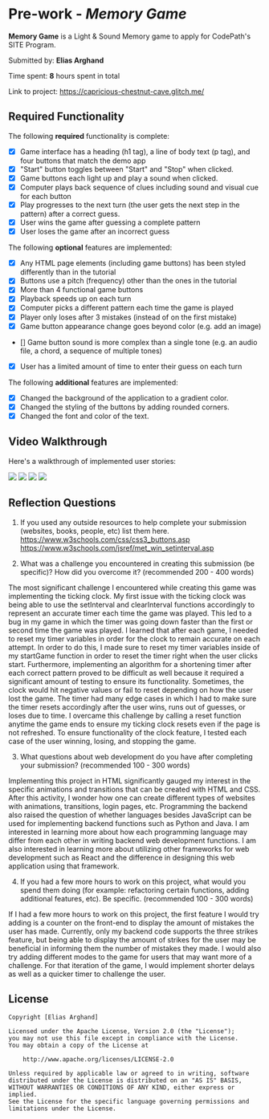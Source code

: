 # Pre-work - *Memory Game*

**Memory Game** is a Light & Sound Memory game to apply for CodePath's SITE Program. 

Submitted by: **Elias Arghand**

Time spent: **8** hours spent in total

Link to project: https://capricious-chestnut-cave.glitch.me/

## Required Functionality

The following **required** functionality is complete:

* [x] Game interface has a heading (h1 tag), a line of body text (p tag), and four buttons that match the demo app
* [x] "Start" button toggles between "Start" and "Stop" when clicked. 
* [x] Game buttons each light up and play a sound when clicked. 
* [x] Computer plays back sequence of clues including sound and visual cue for each button
* [x] Play progresses to the next turn (the user gets the next step in the pattern) after a correct guess. 
* [x] User wins the game after guessing a complete pattern
* [x] User loses the game after an incorrect guess

The following **optional** features are implemented:

* [x] Any HTML page elements (including game buttons) has been styled differently than in the tutorial
* [x] Buttons use a pitch (frequency) other than the ones in the tutorial
* [x] More than 4 functional game buttons
* [x] Playback speeds up on each turn
* [x] Computer picks a different pattern each time the game is played
* [x] Player only loses after 3 mistakes (instead of on the first mistake)
* [x] Game button appearance change goes beyond color (e.g. add an image)
* [] Game button sound is more complex than a single tone (e.g. an audio file, a chord, a sequence of multiple tones)
* [x] User has a limited amount of time to enter their guess on each turn

The following **additional** features are implemented:

- [x] Changed the background of the application to a gradient color.
- [x] Changed the styling of the buttons by adding rounded corners.
- [x] Changed the font and color of the text.

## Video Walkthrough

Here's a walkthrough of implemented user stories:

<img src="https://imgur.com/s3elTBA.gif"/>
<img src="https://imgur.com/t6uCe18.gif"/>
<img src="https://imgur.com/oyQekOR.gif"/>
<img src="https://imgur.com/0chmX92.gif"/>


## Reflection Questions
1. If you used any outside resources to help complete your submission (websites, books, people, etc) list them here. 
https://www.w3schools.com/css/css3_buttons.asp
https://www.w3schools.com/jsref/met_win_setinterval.asp

2. What was a challenge you encountered in creating this submission (be specific)? How did you overcome it? (recommended 200 - 400 words) 

The most significant challenge I encountered while creating this game was implementing the ticking clock. My first issue with the ticking clock was being able to use the setInterval and clearInterval functions accordingly to represent an accurate timer each time the game was played. This led to a bug in my game in which the timer was going down faster than the first or second time the game was played. I learned that after each game, I needed to reset my timer variables in order for the clock to remain accurate on each attempt. In order to do this, I made sure to reset my timer variables inside of my startGame function in order to reset the timer right when the user clicks start. Furthermore, implementing an algorithm for a shortening timer after each correct pattern proved to be difficult as well because it required a significant amount of testing to ensure its functionality. Sometimes, the clock would hit negative values or fail to reset depending on how the user lost the game. The timer had many edge cases in which I had to make sure the timer resets accordingly after the user wins, runs out of guesses, or loses due to time. I overcame this challenge by calling a reset function anytime the game ends to ensure my ticking clock resets even if the page is not refreshed. To ensure functionality of the clock feature, I tested each case of the user winning, losing, and stopping the game.

3. What questions about web development do you have after completing your submission? (recommended 100 - 300 words) 

Implementing this project in HTML significantly gauged my interest in the specific animations and transitions that can be created with HTML and CSS. After this activity, I wonder how one can create different types of websites with animations, transitions, login pages, etc. Programming the backend also raised the question of whether languages besides JavaScript can be used for implementing backend functions such as Python and Java. I am interested in learning more about how each programming language may differ from each other in writing backend web development functions. I am also interested in learning more about utilizing other frameworks for web development such as React and the difference in designing this web application using that framework. 

4. If you had a few more hours to work on this project, what would you spend them doing (for example: refactoring certain functions, adding additional features, etc). Be specific. (recommended 100 - 300 words) 

If I had a few more hours to work on this project, the first feature I would try adding is a counter on the front-end to display the amount of mistakes the user has made. Currently, only my backend code supports the three strikes feature, but being able to display the amount of strikes for the user may be beneficial in informing them the number of mistakes they made. I would also try adding different modes to the game for users that may want more of a challenge. For that iteration of the game, I would implement shorter delays as well as a quicker timer to challenge the user. 


## License

    Copyright [Elias Arghand]

    Licensed under the Apache License, Version 2.0 (the "License");
    you may not use this file except in compliance with the License.
    You may obtain a copy of the License at

        http://www.apache.org/licenses/LICENSE-2.0

    Unless required by applicable law or agreed to in writing, software
    distributed under the License is distributed on an "AS IS" BASIS,
    WITHOUT WARRANTIES OR CONDITIONS OF ANY KIND, either express or implied.
    See the License for the specific language governing permissions and
    limitations under the License.
